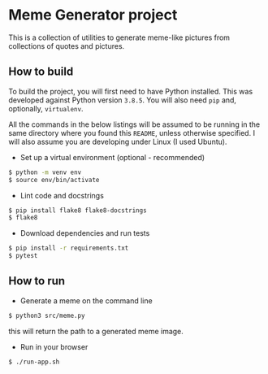 Meme Generator project
======================

This is a collection of utilities to generate
meme-like pictures from collections of quotes
and pictures.

## How to build
To build the project, you will first need to have
Python installed. This was developed against Python
version `3.8.5`. You will also need `pip` and,
optionally, `virtualenv`.

All the commands in the below listings will be
assumed to be running in the same directory where
you found this `README`, unless otherwise specified.
I will also assume you are developing under Linux (I
used Ubuntu).

* Set up a virtual environment (optional - recommended)
```sh
$ python -m venv env
$ source env/bin/activate
```
* Lint code and docstrings
```sh
$ pip install flake8 flake8-docstrings
$ flake8
```
* Download dependencies and run tests
```sh
$ pip install -r requirements.txt
$ pytest
```
## How to run

* Generate a meme on the command line
```sh
$ python3 src/meme.py
```
this will return the path to a generated meme image.
* Run in your browser
```sh
$ ./run-app.sh
```